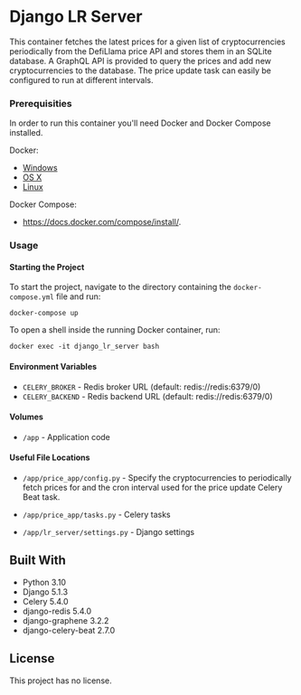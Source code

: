 # Django LR Server

This container fetches the latest prices for a given list of cryptocurrencies periodically from the DefiLlama price API and stores them in an SQLite database. A GraphQL API is provided to query the prices and add new cryptocurrencies to the database. The price update task can easily be configured to run at different intervals.

### Prerequisities

In order to run this container you'll need Docker and Docker Compose installed.

Docker:
* [Windows](https://docs.docker.com/windows/started)
* [OS X](https://docs.docker.com/mac/started/)
* [Linux](https://docs.docker.com/linux/started/)

Docker Compose:
* https://docs.docker.com/compose/install/.

### Usage

#### Starting the Project

To start the project, navigate to the directory containing the `docker-compose.yml` file and run:

```shell
docker-compose up
```

To open a shell inside the running Docker container, run:

```shell
docker exec -it django_lr_server bash
```

#### Environment Variables

* `CELERY_BROKER` - Redis broker URL (default: redis://redis:6379/0)
* `CELERY_BACKEND` - Redis backend URL (default: redis://redis:6379/0)

#### Volumes

* `/app` - Application code

#### Useful File Locations

* `/app/price_app/config.py` - Specify the cryptocurrencies to periodically fetch prices for and the cron interval used for the price update Celery Beat task.

* `/app/price_app/tasks.py` - Celery tasks
  
* `/app/lr_server/settings.py` - Django settings

## Built With

* Python 3.10
* Django 5.1.3
* Celery 5.4.0
* django-redis 5.4.0
* django-graphene 3.2.2
* django-celery-beat 2.7.0

## License

This project has no license.
